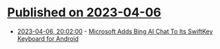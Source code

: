 # [Published on 2023-04-06](index.md)

* [2023-04-06, 20:02:00](https://slashdot.org/story/23/04/06/1943201/microsoft-adds-bing-ai-chat-to-its-swiftkey-keyboard-for-android?utm_source=rss1.0mainlinkanon&utm_medium=feed) - [Microsoft Adds Bing AI Chat To Its SwiftKey Keyboard for Android](https://slashdot.org/story/23/04/06/1943201/microsoft-adds-bing-ai-chat-to-its-swiftkey-keyboard-for-android?utm_source=rss1.0mainlinkanon&utm_medium=feed)
